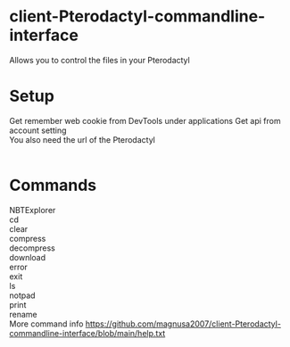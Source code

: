 # client-Pterodactyl-commandline-interface
Allows you to control the files in your Pterodactyl <br>

# Setup
Get remember web cookie from DevTools under applications
Get api from account setting <br>
You also need the url of the Pterodactyl <br>
<br>
# Commands
NBTExplorer<br>
cd<br>
clear<br>
compress<br>
decompress<br>
download<br>
error<br>
exit<br>
ls<br>
notpad<br>
print<br>
rename<br>
More command info https://github.com/magnusa2007/client-Pterodactyl-commandline-interface/blob/main/help.txt
